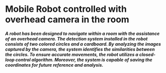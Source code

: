 # Mobile Robot controlled with overhead camera in the room
##### A robot has been designed to navigate within a room with the assistance of an overhead camera. The detection system installed in the robot consists of two colored circles and a cardboard. By analyzing the images captured by the camera, the system identifies the similarities between the circles. To ensure accurate movements, the robot utilizes a closed-loop control algorithm. Moreover, the system is capable of saving the coordinates for future reference and analysis.
